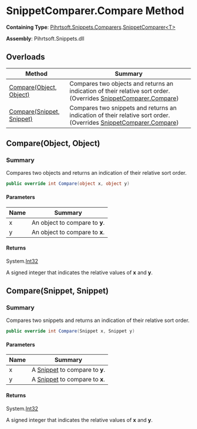 # SnippetComparer\.Compare Method

**Containing Type**: [Pihrtsoft.Snippets.Comparers](../../README.md)\.[SnippetComparer\<T>](../README.md)

**Assembly**: Pihrtsoft\.Snippets\.dll

## Overloads

| Method | Summary |
| ------ | ------- |
| [Compare(Object, Object)](#Pihrtsoft_Snippets_Comparers_SnippetComparer_1_Compare_System_Object_System_Object_) | Compares two objects and returns an indication of their relative sort order\. \(Overrides [SnippetComparer.Compare](../../SnippetComparer/Compare/README.md#Pihrtsoft_Snippets_Comparers_SnippetComparer_Compare_System_Object_System_Object_)\) |
| [Compare(Snippet, Snippet)](#Pihrtsoft_Snippets_Comparers_SnippetComparer_1_Compare_Pihrtsoft_Snippets_Snippet_Pihrtsoft_Snippets_Snippet_) | Compares two snippets and returns an indication of their relative sort order\. \(Overrides [SnippetComparer.Compare](../../SnippetComparer/Compare/README.md#Pihrtsoft_Snippets_Comparers_SnippetComparer_Compare_Pihrtsoft_Snippets_Snippet_Pihrtsoft_Snippets_Snippet_)\) |

## Compare\(Object, Object\)<a name="Pihrtsoft_Snippets_Comparers_SnippetComparer_1_Compare_System_Object_System_Object_"></a>

### Summary

Compares two objects and returns an indication of their relative sort order\.

```csharp
public override int Compare(object x, object y)
```

#### Parameters

| Name | Summary |
| ---- | ------- |
| x | An object to compare to **y**\. |
| y | An object to compare to **x**\. |

#### Returns

System\.[Int32](https://docs.microsoft.com/en-us/dotnet/api/system.int32)

A signed integer that indicates the relative values of **x** and **y**\.

## Compare\(Snippet, Snippet\)<a name="Pihrtsoft_Snippets_Comparers_SnippetComparer_1_Compare_Pihrtsoft_Snippets_Snippet_Pihrtsoft_Snippets_Snippet_"></a>

### Summary

Compares two snippets and returns an indication of their relative sort order\.

```csharp
public override int Compare(Snippet x, Snippet y)
```

#### Parameters

| Name | Summary |
| ---- | ------- |
| x | A [Snippet](../../../Snippet/README.md) to compare to **y**\. |
| y | A [Snippet](../../../Snippet/README.md) to compare to **x**\. |

#### Returns

System\.[Int32](https://docs.microsoft.com/en-us/dotnet/api/system.int32)

A signed integer that indicates the relative values of **x** and **y**\.